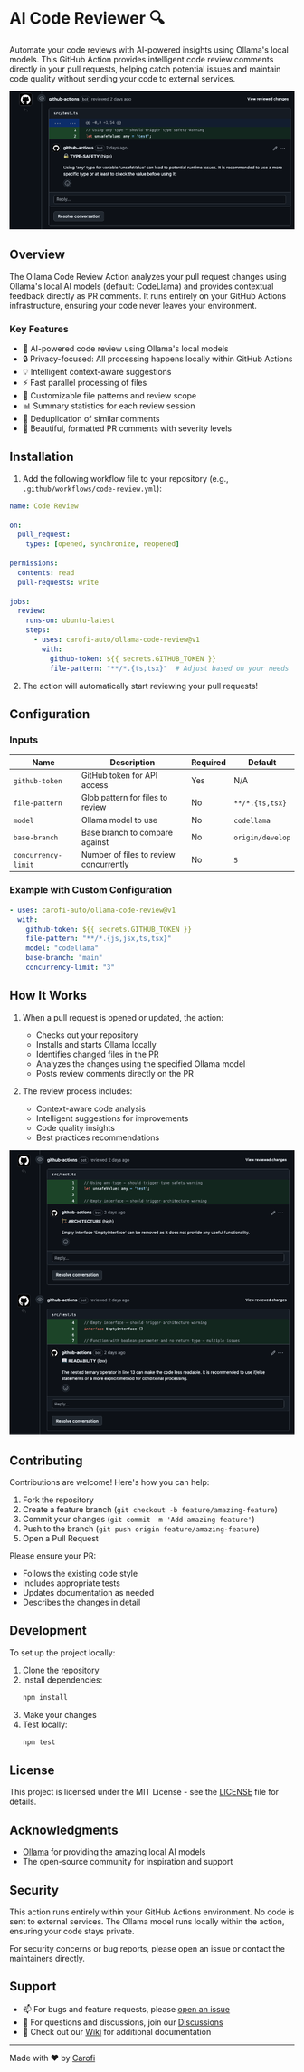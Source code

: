# AI Code Reviewer 🔍

Automate your code reviews with AI-powered insights using Ollama's local models. This GitHub Action provides intelligent code review comments directly in your pull requests, helping catch potential issues and maintain code quality without sending your code to external services.

![Sample Code Review Comment](docs/images/comment-1.png)

## Overview

The Ollama Code Review Action analyzes your pull request changes using Ollama's local AI models (default: CodeLlama) and provides contextual feedback directly as PR comments. It runs entirely on your GitHub Actions infrastructure, ensuring your code never leaves your environment.

### Key Features

- 🤖 AI-powered code review using Ollama's local models
- 🔒 Privacy-focused: All processing happens locally within GitHub Actions
- 💡 Intelligent context-aware suggestions
- ⚡ Fast parallel processing of files
- 🎯 Customizable file patterns and review scope
- 📊 Summary statistics for each review session
- 🔄 Deduplication of similar comments
- 🎨 Beautiful, formatted PR comments with severity levels

## Installation

1. Add the following workflow file to your repository (e.g., `.github/workflows/code-review.yml`):

```yaml
name: Code Review

on:
  pull_request:
    types: [opened, synchronize, reopened]

permissions:
  contents: read
  pull-requests: write

jobs:
  review:
    runs-on: ubuntu-latest
    steps:
      - uses: carofi-auto/ollama-code-review@v1
        with:
          github-token: ${{ secrets.GITHUB_TOKEN }}
          file-pattern: "**/*.{ts,tsx}"  # Adjust based on your needs
```

2. The action will automatically start reviewing your pull requests!

## Configuration

### Inputs

| Name | Description | Required | Default |
|------|-------------|----------|---------|
| `github-token` | GitHub token for API access | Yes | N/A |
| `file-pattern` | Glob pattern for files to review | No | `**/*.{ts,tsx}` |
| `model` | Ollama model to use | No | `codellama` |
| `base-branch` | Base branch to compare against | No | `origin/develop` |
| `concurrency-limit` | Number of files to review concurrently | No | `5` |

### Example with Custom Configuration

```yaml
- uses: carofi-auto/ollama-code-review@v1
  with:
    github-token: ${{ secrets.GITHUB_TOKEN }}
    file-pattern: "**/*.{js,jsx,ts,tsx}"
    model: "codellama"
    base-branch: "main"
    concurrency-limit: "3"
```

## How It Works

1. When a pull request is opened or updated, the action:
   - Checks out your repository
   - Installs and starts Ollama locally
   - Identifies changed files in the PR
   - Analyzes the changes using the specified Ollama model
   - Posts review comments directly on the PR

2. The review process includes:
   - Context-aware code analysis
   - Intelligent suggestions for improvements
   - Code quality insights
   - Best practices recommendations

![Review Process](docs/images/comment-2.png)

## Contributing

Contributions are welcome! Here's how you can help:

1. Fork the repository
2. Create a feature branch (`git checkout -b feature/amazing-feature`)
3. Commit your changes (`git commit -m 'Add amazing feature'`)
4. Push to the branch (`git push origin feature/amazing-feature`)
5. Open a Pull Request

Please ensure your PR:
- Follows the existing code style
- Includes appropriate tests
- Updates documentation as needed
- Describes the changes in detail

## Development

To set up the project locally:

1. Clone the repository
2. Install dependencies:
   ```bash
   npm install
   ```
3. Make your changes
4. Test locally:
   ```bash
   npm test
   ```

## License

This project is licensed under the MIT License - see the [LICENSE](LICENSE) file for details.

## Acknowledgments

- [Ollama](https://ollama.ai/) for providing the amazing local AI models
- The open-source community for inspiration and support

## Security

This action runs entirely within your GitHub Actions environment. No code is sent to external services. The Ollama model runs locally within the action, ensuring your code stays private.

For security concerns or bug reports, please open an issue or contact the maintainers directly.

## Support

- 📫 For bugs and feature requests, please [open an issue](../../issues/new)
- 💬 For questions and discussions, join our [Discussions](../../discussions)
- 📖 Check out our [Wiki](../../wiki) for additional documentation

---

Made with ❤️ by [Carofi](https://www.carofi.app)
